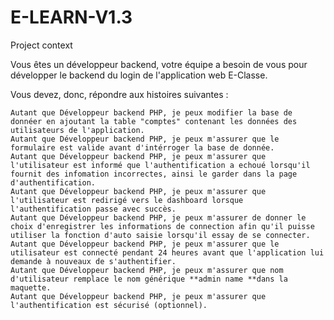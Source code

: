 # E-LEARN-V1.3

Project context

Vous êtes un développeur backend, votre équipe a besoin de vous pour développer le backend du login de l'application web E-Classe.

Vous devez, donc, répondre aux histoires suivantes :

    Autant que Développeur backend PHP, je peux modifier la base de donnéer en ajoutant la table "comptes" contenant les données des utilisateurs de l'application.
    Autant que Développeur backend PHP, je peux m'assurer que le formulaire est valide avant d'intérroger la base de donnée.
    Autant que Développeur backend PHP, je peux m'assurer que l'utilisateur est informé que l'authentification a echoué lorsqu'il fournit des infomation incorrectes, ainsi le garder dans la page d'authentification.
    Autant que Développeur backend PHP, je peux m'assurer que l'utilisateur est redirigé vers le dashboard lorsque l'authentification passe avec succès.
    Autant que Développeur backend PHP, je peux m'assurer de donner le choix d'enregistrer les informations de connection afin qu'il puisse utiliser la fonction d'auto saisie lorsqu'il essay de se connecter.
    Autant que Développeur backend PHP, je peux m'assurer que le utilisateur est connecté pendant 24 heures avant que l'application lui demande à nouveaux de s'authentifier.
    Autant que Développeur backend PHP, je peux m'assurer que nom d'utilisateur remplace le nom générique **admin name **dans la maquette.
    Autant que Développeur backend PHP, je peux m'assurer que l'authentification est sécurisé (optionnel).
